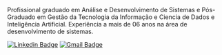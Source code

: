 Profissional graduado em Análise e Desenvolvimento de Sistemas e Pós-Graduado em Gestão da Tecnologia da Informação e Ciencia de Dados e Inteligência Artificial. Experiência a mais de 06 anos na área de desenvolvimento de sistemas.


[![Linkedin Badge](https://img.shields.io/badge/-Juan%20Oioli-6633cc?style=flat-square&logo=Linkedin&logoColor=white&link=https://www.linkedin.com/in/jjuanferreira/)](https://www.linkedin.com/in/jjuanferreira/) 
[![Gmail Badge](https://img.shields.io/badge/-fe.juan@gmail.com-6633cc?style=flat-square&logo=Gmail&logoColor=white&link=mailto:fe.juan@gmail.com)](mailto:fe.juan@gmail.com)
<!--
**fejuan/fejuan** is a ✨ _special_ ✨ repository because its `README.md` (this file) appears on your GitHub profile.

Here are some ideas to get you started:

- 🔭 I’m currently working on ...
- 🌱 I’m currently learning ...
- 👯 I’m looking to collaborate on ...
- 🤔 I’m looking for help with ...
- 💬 Ask me about ...
- 📫 How to reach me: ...
- 😄 Pronouns: ...
- ⚡ Fun fact: ...
-->
